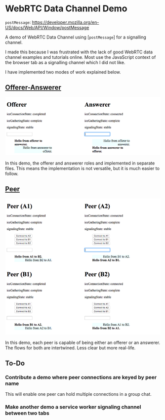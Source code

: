# WebRTC Data Channel Demo

`postMessage`: https://developer.mozilla.org/en-US/docs/Web/API/Window/postMessage

A demo of WebRTC Data Channel using [`postMessage`] for a signalling channel.

I made this because I was frustrated with the lack of good WebRTC data channel
examples and tutorials online. Most use the JavaScript context of the browser
tab as a signalling channel which I did not like.

I have implemented two modes of work explained below.

## [Offerer-Answerer](https://tomashubelbauer.github.io/webrtc-data-channel-demo/offerer-answerer)

![](offerer-answerer/screenshot.png)

In this demo, the offerer and answerer roles and implemented in separate files.
This means the implementation is not versatile, but it is much easier to follow.

## [Peer](https://tomashubelbauer.github.io/webrtc-data-channel-demo/peer)

![](peer/screenshot.png)

In this demo, each peer is capable of being either an offerer or an answerer.
The flows for both are intertwined. Less clear but more real-life.

## To-Do

### Contribute a demo where peer connections are keyed by peer name

This will enable one peer can hold multiple connections in a group chat.

### Make another demo a service worker signaling channel between two tabs
